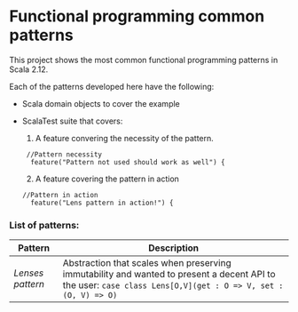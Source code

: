 # Functional programming common patterns

This project shows the most common functional programming patterns in Scala 2.12.

Each of the patterns developed here have the following:

- Scala domain objects to cover the example
- ScalaTest suite that covers:
  1. A feature convering the necessity of the pattern. 
     
    ```
     //Pattern necessity
      feature("Pattern not used should work as well") {

    ```
  2. A feature covering the pattern in action

    ```
    //Pattern in action
      feature("Lens pattern in action!") {
  
    ```


### List of patterns:

| Pattern           | Description |
| ----------------- | ------------------------------------------------------- |
| *Lenses pattern*  | Abstraction that scales when preserving immutability and wanted to present a decent API to the user: `case class Lens[O,V](get : O => V, set : (O, V) => O)` |


  
  



